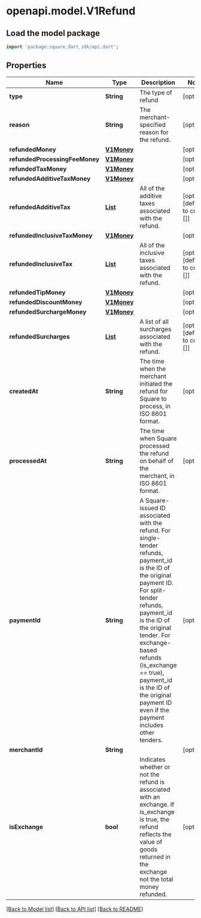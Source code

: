# openapi.model.V1Refund

## Load the model package
```dart
import 'package:square_dart_sdk/api.dart';
```

## Properties
Name | Type | Description | Notes
------------ | ------------- | ------------- | -------------
**type** | **String** | The type of refund | [optional] 
**reason** | **String** | The merchant-specified reason for the refund. | [optional] 
**refundedMoney** | [**V1Money**](V1Money.md) |  | [optional] 
**refundedProcessingFeeMoney** | [**V1Money**](V1Money.md) |  | [optional] 
**refundedTaxMoney** | [**V1Money**](V1Money.md) |  | [optional] 
**refundedAdditiveTaxMoney** | [**V1Money**](V1Money.md) |  | [optional] 
**refundedAdditiveTax** | [**List<V1PaymentTax>**](V1PaymentTax.md) | All of the additive taxes associated with the refund. | [optional] [default to const []]
**refundedInclusiveTaxMoney** | [**V1Money**](V1Money.md) |  | [optional] 
**refundedInclusiveTax** | [**List<V1PaymentTax>**](V1PaymentTax.md) | All of the inclusive taxes associated with the refund. | [optional] [default to const []]
**refundedTipMoney** | [**V1Money**](V1Money.md) |  | [optional] 
**refundedDiscountMoney** | [**V1Money**](V1Money.md) |  | [optional] 
**refundedSurchargeMoney** | [**V1Money**](V1Money.md) |  | [optional] 
**refundedSurcharges** | [**List<V1PaymentSurcharge>**](V1PaymentSurcharge.md) | A list of all surcharges associated with the refund. | [optional] [default to const []]
**createdAt** | **String** | The time when the merchant initiated the refund for Square to process, in ISO 8601 format. | [optional] 
**processedAt** | **String** | The time when Square processed the refund on behalf of the merchant, in ISO 8601 format. | [optional] 
**paymentId** | **String** | A Square-issued ID associated with the refund. For single-tender refunds, payment_id is the ID of the original payment ID. For split-tender refunds, payment_id is the ID of the original tender. For exchange-based refunds (is_exchange == true), payment_id is the ID of the original payment ID even if the payment includes other tenders. | [optional] 
**merchantId** | **String** |  | [optional] 
**isExchange** | **bool** | Indicates whether or not the refund is associated with an exchange. If is_exchange is true, the refund reflects the value of goods returned in the exchange not the total money refunded. | [optional] 

[[Back to Model list]](../README.md#documentation-for-models) [[Back to API list]](../README.md#documentation-for-api-endpoints) [[Back to README]](../README.md)


